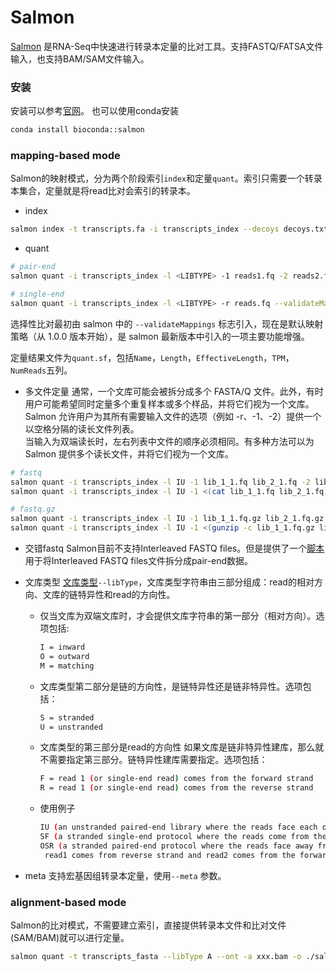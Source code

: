 # Salmon 
[Salmon](https://salmon.readthedocs.io/en/latest/salmon.html) 是RNA-Seq中快速进行转录本定量的比对工具。支持FASTQ/FATSA文件输入，也支持BAM/SAM文件输入。


### 安装
安装可以参考[官网](https://salmon.readthedocs.io/en/latest/building.html#installation)。
也可以使用conda安装
```bash
conda install bioconda::salmon
```

### mapping-based mode
Salmon的映射模式，分为两个阶段索引`index`和定量`quant`。索引只需要一个转录本集合，定量就是将read比对会索引的转录本。
- index
```bash
salmon index -t transcripts.fa -i transcripts_index --decoys decoys.txt -k 31
```

- quant
```bash
# pair-end 
salmon quant -i transcripts_index -l <LIBTYPE> -1 reads1.fq -2 reads2.fq --validateMappings -o transcripts_quant

# single-end
salmon quant -i transcripts_index -l <LIBTYPE> -r reads.fq --validateMappings -o transcripts_quant
```
选择性比对最初由 salmon 中的 `--validateMappings` 标志引入，现在是默认映射策略（从 1.0.0 版本开始），是 salmon 最新版本中引入的一项主要功能增强。

定量结果文件为`quant.sf`，包括`Name`，`Length`，`EffectiveLength`，`TPM`，`NumReads`五列。

- 多文件定量
通常，一个文库可能会被拆分成多个 FASTA/Q 文件。此外，有时用户可能希望同时定量多个重复样本或多个样品，并将它们视为一个文库。  
Salmon 允许用户为其所有需要输入文件的选项（例如 -r、-1、-2）提供一个以空格分隔的读长文件列表。  
当输入为双端读长时，左右列表中文件的顺序必须相同。有多种方法可以为 Salmon 提供多个读长文件，并将它们视为一个文库。  

```bash
# fastq
salmon quant -i transcripts_index -l IU -1 lib_1_1.fq lib_2_1.fq -2 lib_1_2.fq lib_2_2.fq --validateMappings -o out
salmon quant -i transcripts_index -l IU -1 <(cat lib_1_1.fq lib_2_1.fq) -2 <(cat lib_1_2.fq lib_2_2.fq) --validateMappings -o out

# fastq.gz
salmon quant -i transcripts_index -l IU -1 lib_1_1.fq.gz lib_2_1.fq.gz -2 lib_1_2.fq.gz lib_2_2.fq.gz --validateMappings -o out
salmon quant -i transcripts_index -l IU -1 <(gunzip -c lib_1_1.fq.gz lib_2_1.fq.gz) -2 <(gunzip -c lib_1_2.fq.gz lib_2_2.fq.gz) --validateMappings -o out
```
- 交错fastq
Salmon目前不支持Interleaved FASTQ files。但是提供了一个[脚本](https://github.com/COMBINE-lab/salmon/blob/master/scripts/runner.sh)用于将Interleaved FASTQ files文件拆分成pair-end数据。

- 文库类型
[文库类型](https://salmon.readthedocs.io/en/latest/library_type.html)`--libType`，文库类型字符串由三部分组成：read的相对方向、文库的链特异性和read的方向性。
  - 仅当文库为双端文库时，才会提供文库字符串的第一部分（相对方向）。选项包括:
    ```bash
    I = inward
    O = outward
    M = matching
    ```
  - 文库类型第二部分是链的方向性，是链特异性还是链非特异性。选项包括：
    ```bash
    S = stranded
    U = unstranded
    ```
  - 文库类型的第三部分是read的方向性
    如果文库是链非特异性建库，那么就不需要指定第三部分。链特异性建库需要指定。选项包括：
    ```bash
    F = read 1 (or single-end read) comes from the forward strand
    R = read 1 (or single-end read) comes from the reverse strand
    ```
  - 使用例子
    ```bash
    IU (an unstranded paired-end library where the reads face each other)
    SF (a stranded single-end protocol where the reads come from the forward strand)
    OSR (a stranded paired-end protocol where the reads face away from each other,
     read1 comes from reverse strand and read2 comes from the forward strand)
    ```
- meta
支持宏基因组转录本定量，使用`--meta` 参数。
    
### alignment-based mode
Salmon的比对模式，不需要建立索引，直接提供转录本文件和比对文件(SAM/BAM)就可以进行定量。

```bash
salmon quant -t transcripts_fasta --libType A --ont -a xxx.bam -o ./salmon_bulk
```

